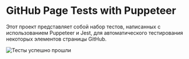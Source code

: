 # GitHub Page Tests with Puppeteer

Этот проект представляет собой набор тестов, написанных с использованием Puppeteer и Jest, для автоматического тестирования некоторых элементов страницы GitHub.

![Тесты успешно прошли](https://i.ibb.co/8MsspZY/2023-10-21-14-41-41.png)
